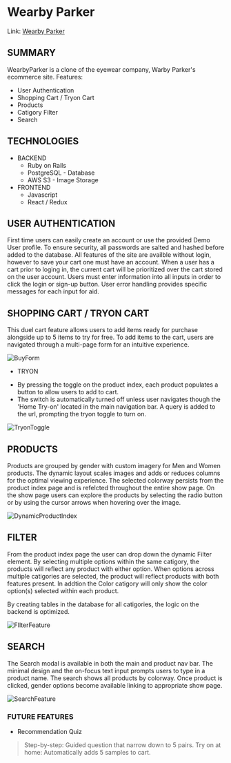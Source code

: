 # Wearby Parker

Link: [Wearby Parker](http://wearby-parker.herokuapp.com/#/)

## SUMMARY
WearbyParker is a clone of the eyewear company, Warby Parker's ecommerce site. 
Features:
  * User Authentication
  * Shopping Cart / Tryon Cart
  * Products
  * Catigory Filter
  * Search

## TECHNOLOGIES
* BACKEND
  * Ruby on Rails
  * PostgreSQL - Database
  * AWS S3 - Image Storage
* FRONTEND
  * Javascript
  * React / Redux


## USER AUTHENTICATION
First time users can easily create an account or use the provided Demo User profile. To ensure security, all passwords are salted and hashed before added to the database. All features of the site are availble without login, however to save your cart one must have an account. When a user has a cart prior to loging in, the current cart will be prioritized over the cart stored on the user account.
Users must enter information into all inputs in order to click the login or sign-up button. User error handling provides specific messages for each input for aid.

## SHOPPING CART / TRYON CART
This duel cart feature allows users to add items ready for purchase alongside up to 5 items to try for free. To add items to the cart, users are navigated through a multi-page form for an intuitive experience. 

![BuyForm](https://user-images.githubusercontent.com/79214086/135510227-0a7e58cc-51c3-4a21-ba97-269c13d2171d.gif)

* TRYON
- By pressing the toggle on the product index, each product populates a button to allow users to add to cart.
- The switch is automatically turned off unless user navigates though the 'Home Try-on' located in the main navigation bar. A query is added to the url, prompting the tryon toggle to turn on.

![TryonToggle](https://user-images.githubusercontent.com/79214086/135513624-55a82a97-7825-4751-9670-f6cf58428f84.gif)

## PRODUCTS
Products are grouped by gender with custom imagery for Men and Women products. The dynamic layout scales images and adds or reduces columns for the optimal viewing experience. 
The selected colorway persists from the product index page and is refelcted throughout the entire show page. On the show page users can explore the products by selecting the radio button or by using the cursor arrows when hovering over the image. 

![DynamicProductIndex](https://user-images.githubusercontent.com/79214086/135515386-966c75b9-f61c-4cc2-9f0a-e9c70d3f6c02.gif)

## FILTER
From the product index page the user can drop down the dynamic Filter element. By selecting multiple options within the same catigory, the products will reflect any product with either option. When options across multiple catigories are selected, the product will reflect products with both features present. In addtion the Color catigory will only show the color option(s) selected within each product.

By creating tables in the database for all catigories, the logic on the backend is optimized.

![FIlterFeature](https://user-images.githubusercontent.com/79214086/135518820-35f615d6-bc0c-4622-aa30-76a8365cc270.gif)

## SEARCH
The Search modal is available in both the main and product nav bar. The minimal design and the on-focus text input prompts users to type in a product name. The search shows all products by colorway. Once product is clicked, gender options become available linking to appropriate show page.

![SearchFeature](https://user-images.githubusercontent.com/79214086/135520254-960c1d17-cce2-4a8b-a840-77a8289b2321.gif)

### FUTURE FEATURES
* Recommendation Quiz
> Step-by-step: Guided question that narrow down to 5 pairs.
> Try on at home: Automatically adds 5 samples to cart.
